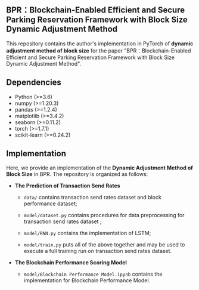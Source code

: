 ## BPR：Blockchain-Enabled Efficient and Secure Parking Reservation Framework with Block Size Dynamic Adjustment Method

This repository contains the author's implementation in PyTorch of **dynamic adjustment method of block size** for the paper "BPR：Blockchain-Enabled Efficient and Secure Parking Reservation Framework with Block Size Dynamic Adjustment Method".

## Dependencies

- Python (>=3.6)
- numpy (>=1.20.3)
- pandas (>=1.2.4)
- matplotlib (>=3.4.2)
- seaborn (>=0.11.2)
- torch (>=1.7.1)
- scikit-learn (>=0.24.2)

## Implementation

Here, we provide an implementation of the **Dynamic Adjustment Method of Block Size** in BPR. The repository is organized as follows:

- **The Prediction of Transaction Send Rates**

  - `data/` contains transaction send rates dataset and block performance dataset;

  - `model/dataset.py` contains procedures for data preprocessing for transaction send rates dataset ;

  - `model/RNN.py` contains the implementation of LSTM;

  - `model/train.py` puts all of the above together and may be used to execute a full training run on transaction send rates dataset.

- **The Blockchain Performance Scoring Model**

  - `model/Blockchain Performance Model.ipynb` contains the implementation for Blockchain Performance Model.